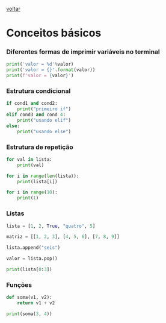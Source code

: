 [voltar](index.md/)
# Conceitos básicos

### Diferentes formas de imprimir variáveis no terminal

```python
print('valor = %d'%valor)
print('valor = {}'.format(valor))
print(f'valor = {valor}')
```

### Estrutura condicional

```python
if cond1 and cond2:
    print("primeiro if")
elif cond3 and cond 4:
    print("usando elif")
else:
    print("usando else")
```

### Estrutura de repetição

```python
for val in lista:
    print(val)

for i in range(len(lista)):
    print(lista[i])

for i in range(10):
    print(1)
```

### Listas

```python
lista = [1, 2, True, "quatro", 5]

matriz = [[1, 2, 3], [4, 5, 6], [7, 8, 9]]

lista.append("seis")

valor = lista.pop()

print(lista[0:3])
```

### Funções

```python
def soma(v1, v2):
    return v1 + v2

print(soma(3, 4))
```